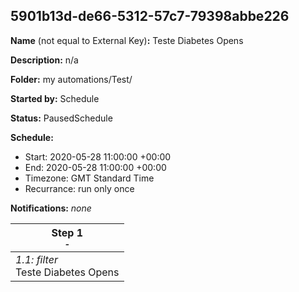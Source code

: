 ## 5901b13d-de66-5312-57c7-79398abbe226

**Name** (not equal to External Key)**:** Teste Diabetes Opens

**Description:** n/a

**Folder:** my automations/Test/

**Started by:** Schedule

**Status:** PausedSchedule

**Schedule:**

* Start: 2020-05-28 11:00:00 +00:00
* End: 2020-05-28 11:00:00 +00:00
* Timezone: GMT Standard Time
* Recurrance: run only once

**Notifications:** _none_


| Step 1<br>_<small>-</small>_ |
| --- |
| _1.1: filter_<br>Teste Diabetes Opens |

